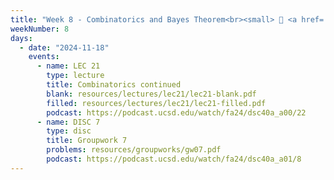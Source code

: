 ```yaml
---
title: "Week 8 - Combinatorics and Bayes Theorem<br><small> 📘 <a href='https://xkcd.com/1132'>xkcd</a>.</small>"
weekNumber: 8
days:
  - date: "2024-11-18"
    events:
      - name: LEC 21
        type: lecture
        title: Combinatorics continued
        blank: resources/lectures/lec21/lec21-blank.pdf
        filled: resources/lectures/lec21/lec21-filled.pdf
        podcast: https://podcast.ucsd.edu/watch/fa24/dsc40a_a00/22
      - name: DISC 7
        type: disc
        title: Groupwork 7
        problems: resources/groupworks/gw07.pdf
        podcast: https://podcast.ucsd.edu/watch/fa24/dsc40a_a01/8
---
```

